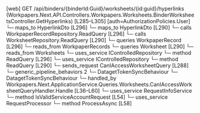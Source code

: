 [web] GET /api/binders/{binderId:Guid}/worksheets/{id:guid}/hyperlinks  (Workpapers.Next.API.Controllers.Workpapers.Worksheets.BinderWorksheetsController.GetHyperlinks)  [L285–L305] [auth=AuthorizationPolicies.User]
  └─ maps_to HyperlinkDto [L296]
  └─ maps_to HyperlinkDto [L290]
  └─ calls WorkpaperRecordRepository.ReadQuery [L296]
  └─ calls WorksheetRepository.ReadQuery [L290]
  └─ queries WorkpaperRecord [L296]
    └─ reads_from WorkpaperRecords
  └─ queries Worksheet [L290]
    └─ reads_from Worksheets
  └─ uses_service IControlledRepository<WorkpaperRecord>
    └─ method ReadQuery [L296]
  └─ uses_service IControlledRepository<Worksheet>
    └─ method ReadQuery [L290]
  └─ sends_request CanIAccessWorksheetQuery [L288]
    └─ generic_pipeline_behaviors 2
      └─ DatagetTokenSyncBehaviour
      └─ DatagetTokenSyncBehaviour
    └─ handled_by Workpapers.Next.ApplicationService.Queries.Worksheets.CanIAccessWorksheetQueryHandler.Handle [L36–L60]
      └─ uses_service RequestInfoService
        └─ method IsValidServiceAccountRequest [L54]
      └─ uses_service RequestProcessor
        └─ method ProcessAsync [L58]

